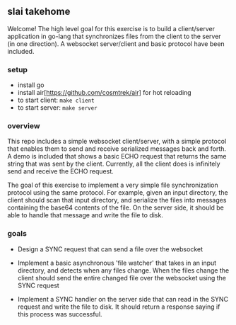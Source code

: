 ## slai takehome

Welcome! The high level goal for this exercise is to build a client/server application in go-lang that synchronizes files from the client to the server (in one direction). A websocket server/client and basic protocol have been included.

### setup

- install go
- install air[https://github.com/cosmtrek/air] for hot reloading
- to start client: `make client`
- to start server: `make server`

### overview

This repo includes a simple websocket client/server, with a simple protocol that enables them to send and receive serialized messages back and forth. A demo is included that shows a basic ECHO request that returns the same string that was sent by the client. Currently,
all the client does is infinitely send and receive the ECHO request.

The goal of this exercise to implement a very simple file synchronization protocol using the same protocol. For example, given an input directory, the client should scan that input directory, and serialize the files into messages containing the base64 contents of the file. On the server side, it should be able to handle that message and write the file to disk.

### goals

- Design a SYNC request that can send a file over the websocket

- Implement a basic asynchronous 'file watcher' that takes in an input directory, and detects when any files change. When the files change the client should send the entire changed file over the websocket using the SYNC request

- Implement a SYNC handler on the server side that can read in the SYNC request and write the file to disk. It should return a response saying if this process was successful.

